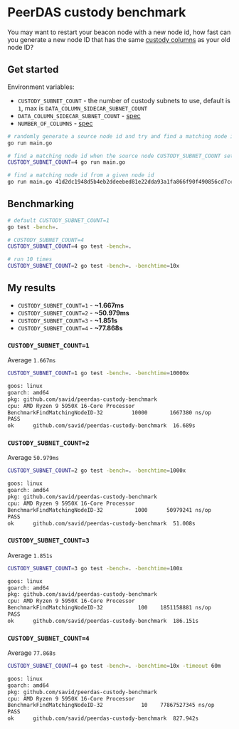 # PeerDAS custody benchmark

You may want to restart your beacon node with a new node id, how fast can you generate a new node ID that has the same [custody columns](https://github.com/ethereum/consensus-specs/blob/dev/specs/_features/eip7594/das-core.md#get_custody_columns) as your old node ID?

## Get started

Environment variables:
- `CUSTODY_SUBNET_COUNT` - the number of custody subnets to use, default is `1`, max is `DATA_COLUMN_SIDECAR_SUBNET_COUNT`
- `DATA_COLUMN_SIDECAR_SUBNET_COUNT` - [spec](https://github.com/ethereum/consensus-specs/blob/dev/specs/_features/eip7594/das-core.md#networking)
- `NUMBER_OF_COLUMNS` - [spec](https://github.com/ethereum/consensus-specs/blob/dev/specs/_features/eip7594/das-core.md#data-size)

```bash
# randomly generate a source node id and try and find a matching node id with the same custody columns
go run main.go

# find a matching node id when the source node CUSTODY_SUBNET_COUNT set to 4
CUSTODY_SUBNET_COUNT=4 go run main.go

# find a matching node id from a given node id
go run main.go 41d2dc1948d5b4eb2ddeebed81e22dda93a1fa866f90f490856cd7ccf9ed45a1
```

## Benchmarking

```bash
# default CUSTODY_SUBNET_COUNT=1
go test -bench=.

# CUSTODY_SUBNET_COUNT=4
CUSTODY_SUBNET_COUNT=4 go test -bench=.

# run 10 times
CUSTODY_SUBNET_COUNT=2 go test -bench=. -benchtime=10x
```

## My results

- `CUSTODY_SUBNET_COUNT=1` - **~1.667ms**
- `CUSTODY_SUBNET_COUNT=2` - **~50.979ms**
- `CUSTODY_SUBNET_COUNT=3` - **~1.851s**
- `CUSTODY_SUBNET_COUNT=4` - **~77.868s**

### `CUSTODY_SUBNET_COUNT=1`

Average `1.667ms`

```bash
CUSTODY_SUBNET_COUNT=1 go test -bench=. -benchtime=10000x

goos: linux
goarch: amd64
pkg: github.com/savid/peerdas-custody-benchmark
cpu: AMD Ryzen 9 5950X 16-Core Processor            
BenchmarkFindMatchingNodeID-32    	   10000	   1667380 ns/op
PASS
ok  	github.com/savid/peerdas-custody-benchmark	16.689s
```

### `CUSTODY_SUBNET_COUNT=2`

Average `50.979ms`

```bash
CUSTODY_SUBNET_COUNT=2 go test -bench=. -benchtime=1000x

goos: linux
goarch: amd64
pkg: github.com/savid/peerdas-custody-benchmark
cpu: AMD Ryzen 9 5950X 16-Core Processor            
BenchmarkFindMatchingNodeID-32    	    1000	  50979241 ns/op
PASS
ok  	github.com/savid/peerdas-custody-benchmark	51.008s
```

### `CUSTODY_SUBNET_COUNT=3`

Average `1.851s`

```bash
CUSTODY_SUBNET_COUNT=3 go test -bench=. -benchtime=100x

goos: linux
goarch: amd64
pkg: github.com/savid/peerdas-custody-benchmark
cpu: AMD Ryzen 9 5950X 16-Core Processor            
BenchmarkFindMatchingNodeID-32    	     100	1851158881 ns/op
PASS
ok  	github.com/savid/peerdas-custody-benchmark	186.151s
```

### `CUSTODY_SUBNET_COUNT=4`

Average `77.868s`

```bash
CUSTODY_SUBNET_COUNT=4 go test -bench=. -benchtime=10x -timeout 60m

goos: linux
goarch: amd64
pkg: github.com/savid/peerdas-custody-benchmark
cpu: AMD Ryzen 9 5950X 16-Core Processor            
BenchmarkFindMatchingNodeID-32    	      10	77867527345 ns/op
PASS
ok  	github.com/savid/peerdas-custody-benchmark	827.942s
```
